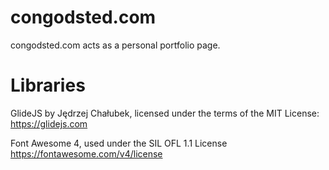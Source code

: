# congodsted.com
congodsted.com acts as a personal portfolio page.

# Libraries
GlideJS by Jędrzej Chałubek, licensed under the terms of the MIT License: https://glidejs.com

Font Awesome 4, used under the SIL OFL 1.1 License https://fontawesome.com/v4/license